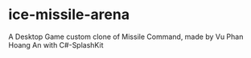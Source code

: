 # ice-missile-arena
A Desktop Game custom clone of Missile Command, made by Vu Phan Hoang An with C#-SplashKit
